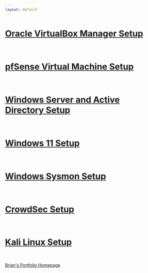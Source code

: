 ```yaml
---
layout: default
---
```


# [Oracle VirtualBox Manager Setup](OVBMSetup.md)

<br>

# [pfSense Virtual Machine Setup](pfSenseSetup.md)

<br>

# [Windows Server and Active Directory Setup](WinSev&ADSetup.md)

<br>

# [Windows 11 Setup](Win11Setup.md)

<br>

# [Windows Sysmon Setup](WinSysmonSetup.md)

<br>

# [CrowdSec Setup](CrowdSecSetup.md)

<br>

# [Kali Linux Setup](KaliLinSetup.md)

<br>

[Brian's Portfolio Homepage](https://brismit25.github.io/)
